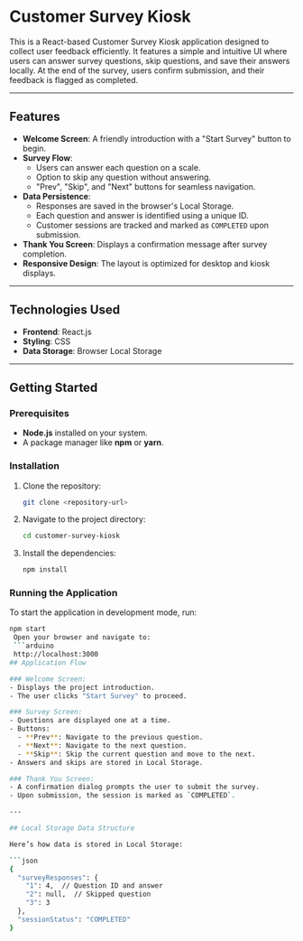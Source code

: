 # Customer Survey Kiosk

This is a React-based Customer Survey Kiosk application designed to collect user feedback efficiently. It features a simple and intuitive UI where users can answer survey questions, skip questions, and save their answers locally. At the end of the survey, users confirm submission, and their feedback is flagged as completed.

---

## Features

- **Welcome Screen**: A friendly introduction with a "Start Survey" button to begin.
- **Survey Flow**:
  - Users can answer each question on a scale.
  - Option to skip any question without answering.
  - "Prev", "Skip", and "Next" buttons for seamless navigation.
- **Data Persistence**:
  - Responses are saved in the browser's Local Storage.
  - Each question and answer is identified using a unique ID.
  - Customer sessions are tracked and marked as `COMPLETED` upon submission.
- **Thank You Screen**: Displays a confirmation message after survey completion.
- **Responsive Design**: The layout is optimized for desktop and kiosk displays.

---

## Technologies Used

- **Frontend**: React.js
- **Styling**: CSS
- **Data Storage**: Browser Local Storage

---

## Getting Started

### Prerequisites

- **Node.js** installed on your system.
- A package manager like **npm** or **yarn**.

### Installation

1. Clone the repository:
   ```bash
   git clone <repository-url>
2. Navigate to the project directory:
   ```bash
   cd customer-survey-kiosk
3. Install the dependencies:
   ```bash
   npm install
### Running the Application
To start the application in development mode, run:
```bash
npm start
 Open your browser and navigate to:
 ```arduino
 http://localhost:3000
## Application Flow

### Welcome Screen:
- Displays the project introduction.
- The user clicks "Start Survey" to proceed.

### Survey Screen:
- Questions are displayed one at a time.
- Buttons:
  - **Prev**: Navigate to the previous question.
  - **Next**: Navigate to the next question.
  - **Skip**: Skip the current question and move to the next.
- Answers and skips are stored in Local Storage.

### Thank You Screen:
- A confirmation dialog prompts the user to submit the survey.
- Upon submission, the session is marked as `COMPLETED`.

---

## Local Storage Data Structure

Here’s how data is stored in Local Storage:

```json
{
  "surveyResponses": {
    "1": 4,  // Question ID and answer
    "2": null,  // Skipped question
    "3": 3
  },
  "sessionStatus": "COMPLETED"
}

